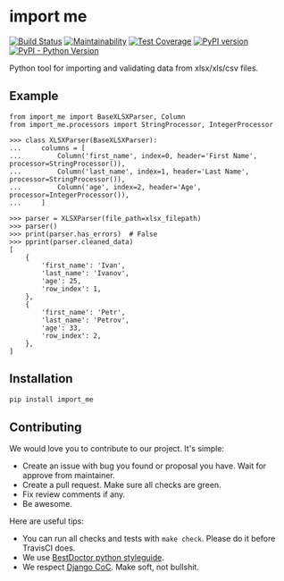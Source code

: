 # import me

[![Build Status](https://travis-ci.org/best-doctor/import_me.svg?branch=master)](https://travis-ci.org/best-doctor/import_me)
[![Maintainability](https://api.codeclimate.com/v1/badges/5e6923f90968e21955e4/maintainability)](https://codeclimate.com/github/best-doctor/import_me/maintainability)
[![Test Coverage](https://api.codeclimate.com/v1/badges/5e6923f90968e21955e4/test_coverage)](https://codeclimate.com/github/best-doctor/import_me/test_coverage)
[![PyPI version](https://badge.fury.io/py/import-me.svg)](https://badge.fury.io/py/import-me)
[![PyPI - Python Version](https://img.shields.io/pypi/pyversions/import-me)](https://pypi.org/project/import-me/)

Python tool for importing and validating data from xlsx/xls/csv files.

## Example

```jupyter
from import_me import BaseXLSXParser, Column
from import_me.processors import StringProcessor, IntegerProcessor

>>> class XLSXParser(BaseXLSXParser):
...     columns = [
...         Column('first_name', index=0, header='First Name', processor=StringProcessor()),
...         Column('last_name', index=1, header='Last Name', processor=StringProcessor()),
...         Column('age', index=2, header='Age', processor=IntegerProcessor()),
...     ]

>>> parser = XLSXParser(file_path=xlsx_filepath)
>>> parser()
>>> print(parser.has_errors)  # False
>>> pprint(parser.cleaned_data)
[
    {
        'first_name': 'Ivan',
        'last_name': 'Ivanov',
        'age': 25,
        'row_index': 1,
    },
    {
        'first_name': 'Petr',
        'last_name': 'Petrov',
        'age': 33,
        'row_index': 2,
    },
]
```

## Installation

```bash
pip install import_me
```

## Contributing

We would love you to contribute to our project. It's simple:

- Create an issue with bug you found or proposal you have.
  Wait for approve from maintainer.
- Create a pull request. Make sure all checks are green.
- Fix review comments if any.
- Be awesome.

Here are useful tips:

- You can run all checks and tests with `make check`. Please do it
  before TravisCI does.
- We use
  [BestDoctor python styleguide](https://github.com/best-doctor/guides/blob/master/guides/en/python_styleguide.md).
- We respect [Django CoC](https://www.djangoproject.com/conduct/).
  Make soft, not bullshit.

